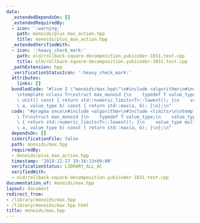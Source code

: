 ```yaml
---
data:
  _extendedDependsOn: []
  _extendedRequiredBy:
  - icon: ':warning:'
    path: monoids/plus_max_action.hpp
    title: monoids/plus_max_action.hpp
  _extendedVerifiedWith:
  - icon: ':heavy_check_mark:'
    path: old/rollback-square-decomposition.yukicoder-1031.test.cpp
    title: old/rollback-square-decomposition.yukicoder-1031.test.cpp
  _pathExtension: hpp
  _verificationStatusIcon: ':heavy_check_mark:'
  attributes:
    links: []
  bundledCode: "#line 2 \"monoids/max.hpp\"\n#include <algorithm>\n#include <limits>\n\
    \ntemplate <class T>\nstruct max_monoid {\n    typedef T value_type;\n    value_type\
    \ unit() const { return std::numeric_limits<T>::lowest(); }\n    value_type mult(value_type\
    \ a, value_type b) const { return std::max(a, b); }\n};\n"
  code: "#pragma once\n#include <algorithm>\n#include <limits>\n\ntemplate <class\
    \ T>\nstruct max_monoid {\n    typedef T value_type;\n    value_type unit() const\
    \ { return std::numeric_limits<T>::lowest(); }\n    value_type mult(value_type\
    \ a, value_type b) const { return std::max(a, b); }\n};\n"
  dependsOn: []
  isVerificationFile: false
  path: monoids/max.hpp
  requiredBy:
  - monoids/plus_max_action.hpp
  timestamp: '2019-12-27 19:16:13+09:00'
  verificationStatus: LIBRARY_ALL_AC
  verifiedWith:
  - old/rollback-square-decomposition.yukicoder-1031.test.cpp
documentation_of: monoids/max.hpp
layout: document
redirect_from:
- /library/monoids/max.hpp
- /library/monoids/max.hpp.html
title: monoids/max.hpp
---
```

